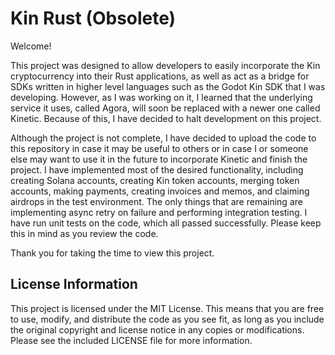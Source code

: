 # Kin Rust (Obsolete)

Welcome!

This project was designed to allow developers to easily incorporate the Kin cryptocurrency into their Rust applications, as well as act as a bridge for SDKs written in higher level languages such as the Godot Kin SDK that I was developing. However, as I was working on it, I learned that the underlying service it uses, called Agora, will soon be replaced with a newer one called Kinetic. Because of this, I have decided to halt development on this project.

Although the project is not complete, I have decided to upload the code to this repository in case it may be useful to others or in case I or someone else may want to use it in the future to incorporate Kinetic and finish the project. I have implemented most of the desired functionality, including creating Solana accounts, creating Kin token accounts, merging token accounts, making payments, creating invoices and memos, and claiming airdrops in the test environment. The only things that are remaining are implementing async retry on failure and performing integration testing. I have run unit tests on the code, which all passed successfully. Please keep this in mind as you review the code.

Thank you for taking the time to view this project.

## License Information
This project is licensed under the MIT License. This means that you are free to use, modify, and distribute the code as you see fit, as long as you include the original copyright and license notice in any copies or modifications. Please see the included LICENSE file for more information.
